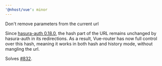 ```yaml
---
'@nhost/vue': minor
---
```


Don't remove parameters from the current url

Since [hasura-auth 0.18.0](https://github.com/nhost/hasura-auth/releases/tag/0.18.0), the hash part of the URL remains unchanged by hasura-auth in its redirections. As a result, Vue-router has now full control over this hash, meaning it works in both hash and history mode, without mangling the url.

Solves [#832](https://github.com/nhost/nhost/issues/832).
